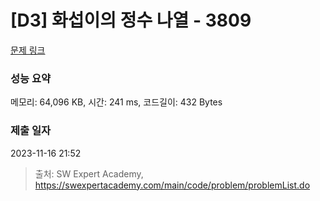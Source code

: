 # [D3] 화섭이의 정수 나열 - 3809 

[문제 링크](https://swexpertacademy.com/main/code/problem/problemDetail.do?contestProbId=AWHz7xD6A20DFAVB) 

### 성능 요약

메모리: 64,096 KB, 시간: 241 ms, 코드길이: 432 Bytes

### 제출 일자

2023-11-16 21:52



> 출처: SW Expert Academy, https://swexpertacademy.com/main/code/problem/problemList.do